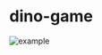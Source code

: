 # dino-game

![example](https://user-images.githubusercontent.com/46959139/138019673-28e07ead-60bf-4016-a548-248dfed5ffa1.png)
